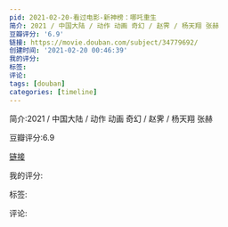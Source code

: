 ```yaml
---
pid: 2021-02-20-看过电影-新神榜：哪吒重生
简介: 2021 / 中国大陆 / 动作 动画 奇幻 / 赵霁 / 杨天翔 张赫
豆瓣评分: '6.9'
链接: https://movie.douban.com/subject/34779692/
创建时间: '2021-02-20 00:46:39'
我的评分:
标签:
评论:
tags: [douban]
categories: [timeline]
---
```

简介:2021 / 中国大陆 / 动作 动画 奇幻 / 赵霁 / 杨天翔 张赫

豆瓣评分:6.9

[链接](https://movie.douban.com/subject/34779692/)

我的评分:

标签:

评论:


